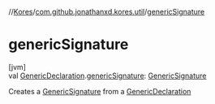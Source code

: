 //[Kores](../../index.md)/[com.github.jonathanxd.kores.util](index.md)/[genericSignature](generic-signature.md)

# genericSignature

[jvm]\
val [GenericDeclaration](https://docs.oracle.com/javase/8/docs/api/java/lang/reflect/GenericDeclaration.html).[genericSignature](generic-signature.md): [GenericSignature](../com.github.jonathanxd.kores.generic/-generic-signature/index.md)

Creates a [GenericSignature](../com.github.jonathanxd.kores.generic/-generic-signature/index.md) from a [GenericDeclaration](https://docs.oracle.com/javase/8/docs/api/java/lang/reflect/GenericDeclaration.html)
